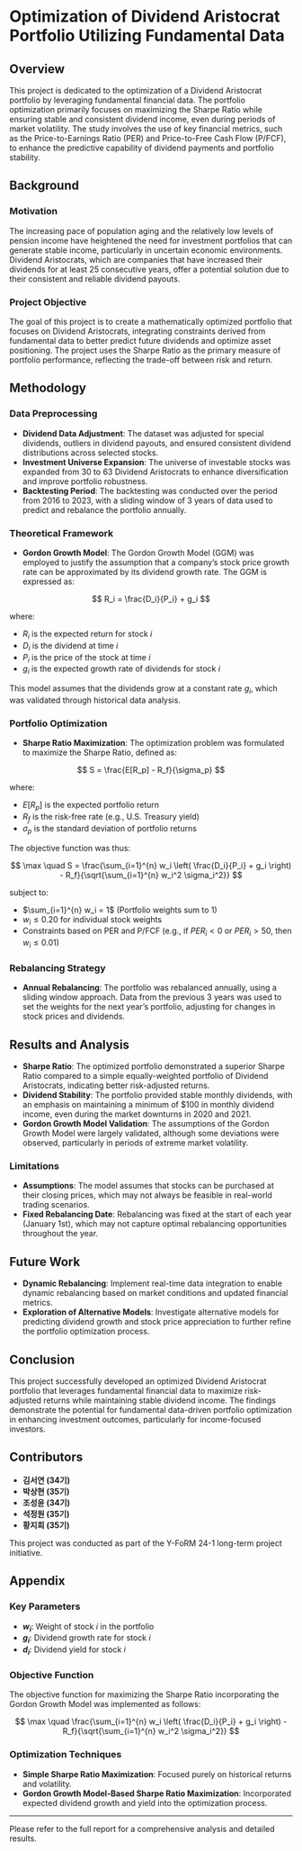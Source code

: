 # Optimization of Dividend Aristocrat Portfolio Utilizing Fundamental Data

## Overview
This project is dedicated to the optimization of a Dividend Aristocrat portfolio by leveraging fundamental financial data. The portfolio optimization primarily focuses on maximizing the Sharpe Ratio while ensuring stable and consistent dividend income, even during periods of market volatility. The study involves the use of key financial metrics, such as the Price-to-Earnings Ratio (PER) and Price-to-Free Cash Flow (P/FCF), to enhance the predictive capability of dividend payments and portfolio stability.

## Background
### Motivation
The increasing pace of population aging and the relatively low levels of pension income have heightened the need for investment portfolios that can generate stable income, particularly in uncertain economic environments. Dividend Aristocrats, which are companies that have increased their dividends for at least 25 consecutive years, offer a potential solution due to their consistent and reliable dividend payouts.

### Project Objective
The goal of this project is to create a mathematically optimized portfolio that focuses on Dividend Aristocrats, integrating constraints derived from fundamental data to better predict future dividends and optimize asset positioning. The project uses the Sharpe Ratio as the primary measure of portfolio performance, reflecting the trade-off between risk and return.

## Methodology
### Data Preprocessing
- **Dividend Data Adjustment**: The dataset was adjusted for special dividends, outliers in dividend payouts, and ensured consistent dividend distributions across selected stocks.
- **Investment Universe Expansion**: The universe of investable stocks was expanded from 30 to 63 Dividend Aristocrats to enhance diversification and improve portfolio robustness.
- **Backtesting Period**: The backtesting was conducted over the period from 2016 to 2023, with a sliding window of 3 years of data used to predict and rebalance the portfolio annually.

### Theoretical Framework
- **Gordon Growth Model**: The Gordon Growth Model (GGM) was employed to justify the assumption that a company’s stock price growth rate can be approximated by its dividend growth rate. The GGM is expressed as:

$$
R_i = \frac{D_i}{P_i} + g_i
$$

where:
  - $R_i$ is the expected return for stock $i$
  - $D_i$ is the dividend at time $i$
  - $P_i$ is the price of the stock at time $i$
  - $g_i$ is the expected growth rate of dividends for stock $i$

This model assumes that the dividends grow at a constant rate $g_i$, which was validated through historical data analysis.

### Portfolio Optimization
- **Sharpe Ratio Maximization**: The optimization problem was formulated to maximize the Sharpe Ratio, defined as:

$$
S = \frac{E[R_p] - R_f}{\sigma_p}
$$

where:
  - $E[R_p]$ is the expected portfolio return
  - $R_f$ is the risk-free rate (e.g., U.S. Treasury yield)
  - $\sigma_p$ is the standard deviation of portfolio returns

The objective function was thus:

$$
\max \quad S = \frac{\sum_{i=1}^{n} w_i \left( \frac{D_i}{P_i} + g_i \right) - R_f}{\sqrt{\sum_{i=1}^{n} w_i^2 \sigma_i^2}}
$$

subject to:
  - $\sum_{i=1}^{n} w_i = 1$ (Portfolio weights sum to 1)
  - $w_i \leq 0.20$ for individual stock weights
  - Constraints based on PER and P/FCF (e.g., if $PER_i < 0$ or $PER_i > 50$, then $w_i \leq 0.01$)

### Rebalancing Strategy
- **Annual Rebalancing**: The portfolio was rebalanced annually, using a sliding window approach. Data from the previous 3 years was used to set the weights for the next year’s portfolio, adjusting for changes in stock prices and dividends.

## Results and Analysis
- **Sharpe Ratio**: The optimized portfolio demonstrated a superior Sharpe Ratio compared to a simple equally-weighted portfolio of Dividend Aristocrats, indicating better risk-adjusted returns.
- **Dividend Stability**: The portfolio provided stable monthly dividends, with an emphasis on maintaining a minimum of $100 in monthly dividend income, even during the market downturns in 2020 and 2021.
- **Gordon Growth Model Validation**: The assumptions of the Gordon Growth Model were largely validated, although some deviations were observed, particularly in periods of extreme market volatility.

### Limitations
- **Assumptions**: The model assumes that stocks can be purchased at their closing prices, which may not always be feasible in real-world trading scenarios.
- **Fixed Rebalancing Date**: Rebalancing was fixed at the start of each year (January 1st), which may not capture optimal rebalancing opportunities throughout the year.

## Future Work
- **Dynamic Rebalancing**: Implement real-time data integration to enable dynamic rebalancing based on market conditions and updated financial metrics.
- **Exploration of Alternative Models**: Investigate alternative models for predicting dividend growth and stock price appreciation to further refine the portfolio optimization process.

## Conclusion
This project successfully developed an optimized Dividend Aristocrat portfolio that leverages fundamental financial data to maximize risk-adjusted returns while maintaining stable dividend income. The findings demonstrate the potential for fundamental data-driven portfolio optimization in enhancing investment outcomes, particularly for income-focused investors.

## Contributors
- **김서연 (34기)**
- **박상현 (35기)**
- **조성윤 (34기)**
- **석정원 (35기)**
- **황지희 (35기)**

This project was conducted as part of the Y-FoRM 24-1 long-term project initiative.

## Appendix
### Key Parameters
- **$w_i$**: Weight of stock $i$ in the portfolio
- **$g_i$**: Dividend growth rate for stock $i$
- **$d_i$**: Dividend yield for stock $i$

### Objective Function
The objective function for maximizing the Sharpe Ratio incorporating the Gordon Growth Model was implemented as follows:

$$
\max \quad \frac{\sum_{i=1}^{n} w_i \left( \frac{D_i}{P_i} + g_i \right) - R_f}{\sqrt{\sum_{i=1}^{n} w_i^2 \sigma_i^2}}
$$

### Optimization Techniques
- **Simple Sharpe Ratio Maximization**: Focused purely on historical returns and volatility.
- **Gordon Growth Model-Based Sharpe Ratio Maximization**: Incorporated expected dividend growth and yield into the optimization process.

---

Please refer to the full report for a comprehensive analysis and detailed results.
